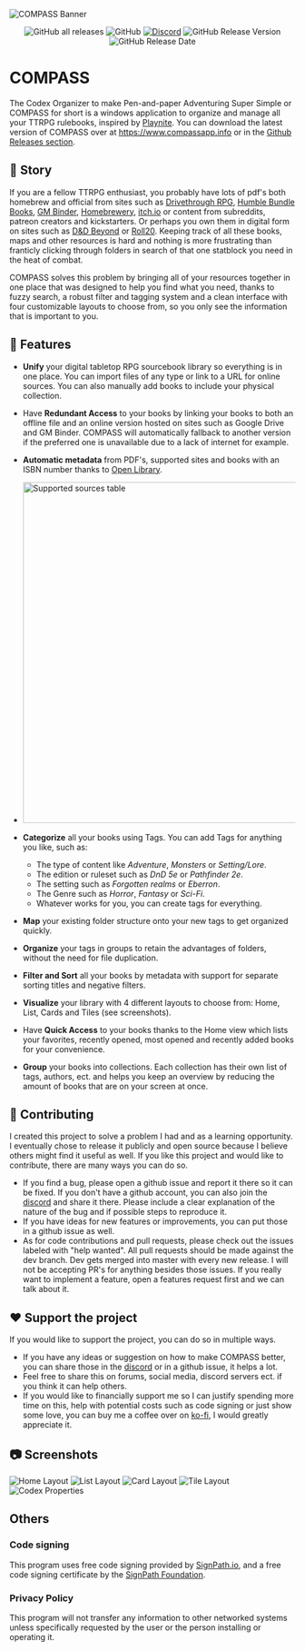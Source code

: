 ![COMPASS Banner](Docs/CompassWideLogo.png)

<p align="center">
<img alt="GitHub all releases" src="https://img.shields.io/github/downloads/dspaul/compass/total?color=%2316d68a&logo=github">
<img alt="GitHub" src="https://img.shields.io/github/license/dspaul/compass">
 <a href="https://discord.gg/HawGMJgS9Y"><img alt="Discord" src="https://img.shields.io/badge/discord-chat-5865f2?logo=discord&logoColor=f5f5f5" /></a>
 <img alt="GitHub Release Version" src="https://img.shields.io/github/v/release/dspaul/compass">
 <img alt="GitHub Release Date" src="https://img.shields.io/github/release-date/dspaul/compass">
</p>


# COMPASS
The Codex Organizer to make Pen-and-paper Adventuring Super Simple or COMPASS for short is a windows application to organize and manage all your TTRPG rulebooks, inspired by [Playnite](https://github.com/JosefNemec/Playnite). You can download the latest version of COMPASS over at https://www.compassapp.info or in the [Github Releases section](https://github.com/DSPaul/COMPASS/releases).

## :scroll: Story

If you are a fellow TTRPG enthusiast, you probably have lots of pdf's both homebrew and official from sites such as [Drivethrough RPG](https://www.drivethrurpg.com/), [Humble Bundle Books](https://www.humblebundle.com/books),  [GM Binder](https://www.gmbinder.com/), [Homebrewery](https://homebrewery.naturalcrit.com/), [itch.io](https://itch.io/books/genre-rpg) or content from subreddits, patreon creators and kickstarters. Or perhaps you own them in digital form on sites such as [D&D Beyond](https://www.dndbeyond.com/sources#Sourcebooks) or [Roll20](https://roll20.net/compendium/dnd5e/BookIndex). Keeping track of all these books, maps and other resources is hard and nothing is more frustrating than franticly clicking through folders in search of that one statblock you need in the heat of combat.
 
COMPASS solves this problem by bringing all of your resources together in one place that was designed to help you find what you need, thanks to fuzzy search, a robust filter and tagging system and a clean interface with four customizable layouts to choose from, so you only see the information that is important to you.

## :toolbox: Features

- **Unify** your digital tabletop RPG sourcebook library so everything is in one place. You can import files of any type or link to a URL for online sources. You can also manually add books to include your physical collection.
- Have **Redundant Access** to your books by linking your books to both an offline file and an online version hosted on sites such as Google Drive and GM Binder. COMPASS will automatically fallback to another version if the preferred one is unavailable due to a lack of internet for example.
- **Automatic metadata** from PDF's, supported sites and books with an ISBN number thanks to [Open Library](https://openlibrary.org/). 
  
- <img src="Docs/Metadata_support.png" alt="Supported sources table" width="600"/>

- **Categorize** all your books using Tags. You can add Tags for anything you like, such as:
  - The type of content like *Adventure*, *Monsters* or *Setting/Lore*.
  - The edition or ruleset such as *DnD 5e* or *Pathfinder 2e*.
  - The setting such as *Forgotten realms* or *Eberron*.
  - The Genre such as *Horror*, *Fantasy* or *Sci-Fi*.
  - Whatever works for you, you can create tags for everything.
- **Map** your existing folder structure onto your new tags to get organized quickly.
- **Organize** your tags in groups to retain the advantages of folders, without the need for file duplication.
- **Filter and Sort** all your books by metadata with support for separate sorting titles and negative filters.
- **Visualize** your library with 4 different layouts to choose from: Home, List, Cards and Tiles (see screenshots).
- Have **Quick Access** to your books thanks to the Home view which lists your favorites, recently opened, most opened and recently added books for your convenience.
- **Group** your books into collections. Each collection has their own list of tags, authors, ect. and helps you keep an overview by reducing the amount of books that are on your screen at once.

## :construction: Contributing

I created this project to solve a problem I had and as a learning opportunity. I eventually chose to release it publicly and open source because I believe others might find it useful as well. If you like this project and would like to contribute, there are many ways you can do so.

- If you find a bug, please open a github issue and report it there so it can be fixed. If you don't have a github account, you can also join the [discord](https://discord.gg/HawGMJgS9Y) and share it there. Please include a clear explanation of the nature of the bug and if possible steps to reproduce it.
- If you have ideas for new features or improvements, you can put those in a github issue as well.
- As for code contributions and pull requests, please check out the issues labeled with "help wanted". All pull requests should be made against the dev branch. Dev gets merged into master with every new release. I will not be accepting PR's for anything besides those issues. If you really want to implement a feature, open a features request first and we can talk about it.

## :heart: Support the project

If you would like to support the project, you can do so in multiple ways.

- If you have any ideas or suggestion on how to make COMPASS better, you can share those in the [discord](https://discord.gg/HawGMJgS9Y) or in a github issue, it helps a lot.
- Feel free to share this on forums, social media, discord servers ect. if you think it can help others.
- If you would like to financially support me so I can justify spending more time on this, help with potential costs such as code signing or just show some love, you can buy me a coffee over on [ko-fi](https://ko-fi.com/pauldesmul), I would greatly appreciate it.

## :camera: Screenshots

![Home Layout](Docs/Screenshots/Home_Layout.png)
![List Layout](Docs/Screenshots/List_Layout.png)
![Card Layout](Docs/Screenshots/Card_Layout.png)
![Tile Layout](Docs/Screenshots/Tile_Layout.png)
![Codex Properties](Docs/Screenshots/Codex_Properties.png)

## Others

### Code signing

This program uses free code signing provided by [SignPath.io](https://signpath.io), and a free code signing certificate by the [SignPath Foundation](https://signpath.org).

### Privacy Policy

This program will not transfer any information to other networked systems unless specifically requested by the user or the person installing or operating it.
